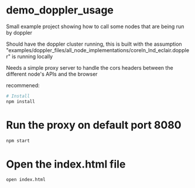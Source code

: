 # demo_doppler_usage
Small example project showing how to call some nodes that are being run by doppler

Should have the doppler cluster running, this is built with the assumption "examples/doppler_files/all_node_implementations/coreln_lnd_eclair.doppler" is running locally

Needs a simple proxy server to handle the cors headers between the different node's APIs and the browser

recommened:
```sh
# Install
npm install
```

# Run the proxy on default port 8080
```sh
npm start
```

# Open the index.html file
```sh
open index.html
```
